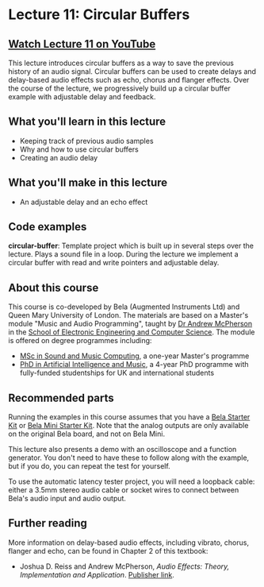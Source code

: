 # Lecture 11: Circular Buffers

## [Watch Lecture 11 on YouTube](https://www.youtube.com/watch?v=xQBftd7WNY8)

This lecture introduces circular buffers as a way to save the previous history of an audio signal. Circular buffers can be used to create delays and delay-based audio effects such as echo, chorus and flanger effects. Over the course of the lecture, we progressively build up a circular buffer example with adjustable delay and feedback.

## What you'll learn in this lecture

* Keeping track of previous audio samples
* Why and how to use circular buffers
* Creating an audio delay

## What you'll make in this lecture

* An adjustable delay and an echo effect

## Code examples

**circular-buffer**: Template project which is built up in several steps over the lecture. Plays a sound file in a loop. During the lecture we implement a circular buffer with read and write pointers and adjustable delay.

## About this course

This course is co-developed by Bela (Augmented Instruments Ltd) and Queen Mary University of London. The materials are based on a Master's module "Music and Audio Programming", taught by [Dr Andrew McPherson](http://instrumentslab.org) in the [School of Electronic Engineering and Computer Science](http://www.eecs.qmul.ac.uk). The module is offered on degree programmes including:

* [MSc in Sound and Music Computing](https://www.qmul.ac.uk/postgraduate/taught/coursefinder/courses/129308.html), a one-year Master's programme
* [PhD in Artificial Intelligence and Music](http://www.aim.qmul.ac.uk), a 4-year PhD programme with fully-funded studentships for UK and international students

## Recommended parts

Running the examples in this course assumes that you have a [Bela Starter Kit](https://shop.bela.io/products/bela-starter-kit) or [Bela Mini Starter Kit](https://shop.bela.io/products/bela-mini-starter-kit). Note that the analog outputs are only available on the original Bela board, and not on Bela Mini.

This lecture also presents a demo with an oscilloscope and a function generator. You don't need to have these to follow along with the example, but if you do, you can repeat the test for yourself.

To use the automatic latency tester project, you will need a loopback cable: either a 3.5mm stereo audio cable or socket wires to connect between Bela's audio input and audio output.

## Further reading

More information on delay-based audio effects, including vibrato, chorus, flanger and echo, can be found in Chapter 2 of this textbook:

* Joshua D. Reiss and Andrew McPherson, *Audio Effects: Theory, Implementation and Application*. [Publisher link](https://www.taylorfrancis.com/books/9780429097232).